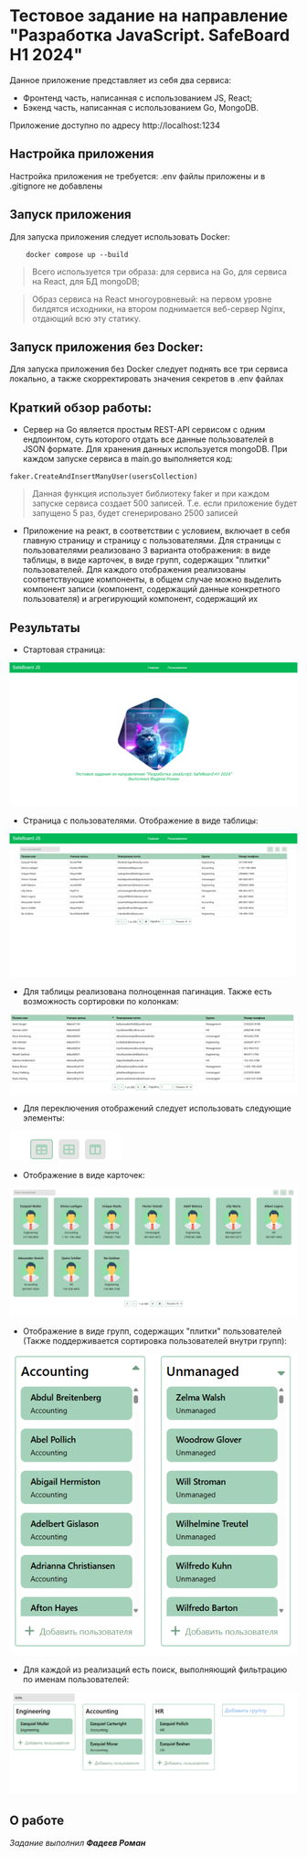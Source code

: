 # Тестовое задание на направление "Разработка JavaScript. SafeBoard H1 2024"
Данное приложение представляет из себя два сервиса:
- Фронтенд часть, написанная с использованием JS, React;
- Бэкенд часть, написанная с использованием Go, MongoDB.

Приложение доступно по адресу http://localhost:1234

## Настройка приложения
Настройка приложения не требуется: .env файлы приложены и в .gitignore не добавлены

## Запуск приложения
Для запуска приложения следует использовать Docker:
```
    docker compose up --build
```
> Всего используется три образа: для сервиса на Go, для сервиса на React, для БД mongoDB;

> Образ сервиса на React многоуровневый: на первом уровне билдятся исходники, на втором поднимается веб-сервер Nginx, отдающий всю эту статику.

## Запуск приложения без Docker:
Для запуска приложения без Docker следует поднять все три сервиса локально, а также скорректировать значения секретов в .env файлах

## Краткий обзор работы:
- Сервер на Go является простым REST-API сервисом с одним ендпоинтом, суть которого отдать все данные пользователей в JSON формате. Для хранения данных используется mongoDB. При каждом запуске сервиса в main.go выполняется код:
```
faker.CreateAndInsertManyUser(usersCollection)
```
> Данная функция использует библиотеку faker и при каждом запуске сервиса создает 500 записей. Т.е. если приложение будет запущено 5 раз, будет сгенерировано 2500 записей
- Приложение на реакт, в соответствии с условием, включает в себя главную страницу и страницу с пользователями. Для страницы с пользователями реализовано 3 варианта отображения: в виде таблицы, в виде карточек, в виде групп, содержащих "плитки" пользователей. Для каждого отображения реализованы соответствующие компоненты, в общем случае можно выделить компонент записи (компонент, содержащий данные конкретного пользователя) и агрегирующий компонент, содержащий их

## Результаты
- Стартовая страница:

![alt text](/result-images/1.png)
- Страница с пользователями. Отображение в виде таблицы:

![alt text](/result-images/2.png)
- Для таблицы реализована полноценная пагинация. Также есть возможность сортировки по колонкам:

![alt text](/result-images/3.png)
- Для переключения отображений следует использовать следующие элементы:

![alt text](/result-images/4.png)
- Отображение в виде карточек:

![alt text](/result-images/5.png)
- Отображение в виде групп, содержащих "плитки" пользователей (Также поддерживается сортировка пользователей внутри групп):

![alt text](/result-images/6.png)
- Для каждой из реализаций есть поиск, выполняющий фильтрацию по именам пользователей:

![alt text](/result-images/7.png)

## О работе

*Задание выполнил **Фадеев Роман***